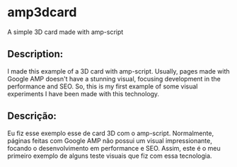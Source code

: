# amp3dcard
A simple 3D card made with amp-script

## Description:
I made this example of a 3D card with amp-script. Usually, pages made with Google AMP doesn't have a stunning visual, focusing development in the performance and SEO. So, this is my first example of some visual experiments I have been made with this technology. 

## Descrição:
Eu fiz esse exemplo esse de card 3D com o amp-script. Normalmente, páginas feitas com Google AMP não possui um visual impressionante, focando o desenvolvimento em performance e SEO. Assim, este é o meu primeiro exemplo de alguns teste visuais que fiz com essa tecnologia. 
